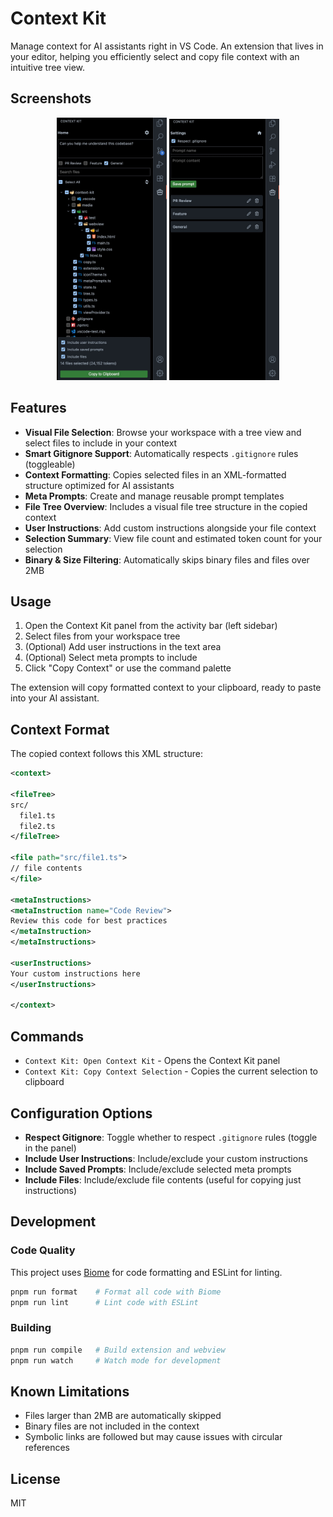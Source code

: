 # Context Kit

Manage context for AI assistants right in VS Code. An extension that lives in your editor, helping you efficiently select and copy file context with an intuitive tree view.

## Screenshots

<p align="center">
  <img src="./media/home.jpg" alt="Home Page" width="35%" />
  <img src="./media/settings.jpg" alt="Settings Page" width="35%" />
</p>

## Features

- **Visual File Selection**: Browse your workspace with a tree view and select files to include in your context
- **Smart Gitignore Support**: Automatically respects `.gitignore` rules (toggleable)
- **Context Formatting**: Copies selected files in an XML-formatted structure optimized for AI assistants
- **Meta Prompts**: Create and manage reusable prompt templates
- **File Tree Overview**: Includes a visual file tree structure in the copied context
- **User Instructions**: Add custom instructions alongside your file context
- **Selection Summary**: View file count and estimated token count for your selection
- **Binary & Size Filtering**: Automatically skips binary files and files over 2MB

## Usage

1. Open the Context Kit panel from the activity bar (left sidebar)
2. Select files from your workspace tree
3. (Optional) Add user instructions in the text area
4. (Optional) Select meta prompts to include
5. Click "Copy Context" or use the command palette

The extension will copy formatted context to your clipboard, ready to paste into your AI assistant.

## Context Format

The copied context follows this XML structure:

```xml
<context>

<fileTree>
src/
  file1.ts
  file2.ts
</fileTree>

<file path="src/file1.ts">
// file contents
</file>

<metaInstructions>
<metaInstruction name="Code Review">
Review this code for best practices
</metaInstruction>
</metaInstructions>

<userInstructions>
Your custom instructions here
</userInstructions>

</context>
```

## Commands

- `Context Kit: Open Context Kit` - Opens the Context Kit panel
- `Context Kit: Copy Context Selection` - Copies the current selection to clipboard

## Configuration Options

- **Respect Gitignore**: Toggle whether to respect `.gitignore` rules (toggle in the panel)
- **Include User Instructions**: Include/exclude your custom instructions
- **Include Saved Prompts**: Include/exclude selected meta prompts
- **Include Files**: Include/exclude file contents (useful for copying just instructions)

## Development

### Code Quality
This project uses [Biome](https://biomejs.dev/) for code formatting and ESLint for linting.

```bash
pnpm run format    # Format all code with Biome
pnpm run lint      # Lint code with ESLint
```

### Building
```bash
pnpm run compile   # Build extension and webview
pnpm run watch     # Watch mode for development
```

## Known Limitations

- Files larger than 2MB are automatically skipped
- Binary files are not included in the context
- Symbolic links are followed but may cause issues with circular references

## License

MIT
